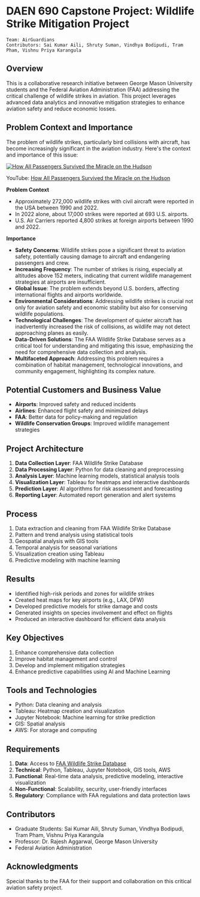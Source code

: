 # DAEN 690 Capstone Project: Wildlife Strike Mitigation Project
`Team: AirGuardians`    
`Contributors: Sai Kumar Aili, Shruty Suman, Vindhya Bodipudi, Tram Pham, Vishnu Priya Karangula`    

## Overview

This is a collaborative research initiative between George Mason University students and the Federal Aviation Administration (FAA) addressing the critical challenge of wildlife strikes in aviation. This project leverages advanced data analytics and innovative mitigation strategies to enhance aviation safety and reduce economic losses.

## Problem Context and Importance
The problem of wildlife strikes, particularly bird collisions with aircraft, has become increasingly significant in the aviation industry. Here's the context and importance of this issue:

[![How All Passengers Survived the Miracle on the Hudson](https://img.youtube.com/vi/4v7kASXPQMc/0.jpg)](https://www.youtube.com/watch?v=4v7kASXPQMc)

YouTube: [How All Passengers Survived the Miracle on the Hudson](https://youtu.be/w6EblErBJqw?si=GuX83CxQb400aICQ)

**Problem Context**     
- Approximately 272,000 wildlife strikes with civil aircraft were reported in the USA between 1990 and 2022.
- In 2022 alone, about 17,000 strikes were reported at 693 U.S. airports.
- U.S. Air Carriers reported 4,800 strikes at foreign airports between 1990 and 2022.

**Importance**     
- **Safety Concerns**: Wildlife strikes pose a significant threat to aviation safety, potentially causing damage to aircraft and endangering passengers and crew.
- **Increasing Frequency**: The number of strikes is rising, especially at altitudes above 152 meters, indicating that current wildlife management strategies at airports are insufficient.
- **Global Issue**: The problem extends beyond U.S. borders, affecting international flights and airports worldwide.
- **Environmental Considerations**: Addressing wildlife strikes is crucial not only for aviation safety and economic stability but also for conserving wildlife populations.
- **Technological Challenges**: The development of quieter aircraft has inadvertently increased the risk of collisions, as wildlife may not detect approaching planes as easily.
- **Data-Driven Solutions**: The FAA Wildlife Strike Database serves as a critical tool for understanding and mitigating this issue, emphasizing the need for comprehensive data collection and analysis.
- **Multifaceted Approach**: Addressing this problem requires a combination of habitat management, technological innovations, and community engagement, highlighting its complex nature.

## Potential Customers and Business Value

- **Airports**: Improved safety and reduced incidents
- **Airlines**: Enhanced flight safety and minimized delays
- **FAA**: Better data for policy-making and regulation
- **Wildlife Conservation Groups**: Improved wildlife management strategies

## Project Architecture

1. **Data Collection Layer**: FAA Wildlife Strike Database
2. **Data Processing Layer**: Python for data cleaning and preprocessing
3. **Analysis Layer**: Machine learning models, statistical analysis tools
4. **Visualization Layer**: Tableau for heatmaps and interactive dashboards
5. **Prediction Layer**: AI algorithms for risk assessment and forecasting
6. **Reporting Layer**: Automated report generation and alert systems

## Process

1. Data extraction and cleaning from FAA Wildlife Strike Database
2. Pattern and trend analysis using statistical tools
3. Geospatial analysis with GIS tools
4. Temporal analysis for seasonal variations
5. Visualization creation using Tableau
6. Predictive modeling with machine learning

## Results

- Identified high-risk periods and zones for wildlife strikes
- Created heat maps for key airports (e.g., LAX, DFW)
- Developed predictive models for strike damage and costs
- Generated insights on species involvement and effect on flights
- Produced an interactive dashboard for efficient data analysis

## Key Objectives

1. Enhance comprehensive data collection
2. Improve habitat management and control
3. Develop and implement mitigation strategies
4. Enhance predictive capabilities using AI and Machine Learning

## Tools and Technologies

- Python: Data cleaning and analysis
- Tableau: Heatmap creation and visualization
- Jupyter Notebook: Machine learning for strike prediction
- GIS: Spatial analysis
- AWS: For storage and computing

## Requirements

1. **Data**: Access to [FAA Wildlife Strike Database](https://wildlife.faa.gov/home)
2. **Technical**: Python, Tableau, Jupyter Notebook, GIS tools, AWS
3. **Functional**: Real-time data analysis, predictive modeling, interactive visualization
4. **Non-Functional**: Scalability, security, user-friendly interfaces
5. **Regulatory**: Compliance with FAA regulations and data protection laws

## Contributors

- Graduate Students: Sai Kumar Aili, Shruty Suman, Vindhya Bodipudi, Tram Pham, Vishnu Priya Karangula
- Professor: Dr. Rajesh Aggarwal, George Mason University
- Federal Aviation Administration


## Acknowledgments

Special thanks to the FAA for their support and collaboration on this critical aviation safety project.